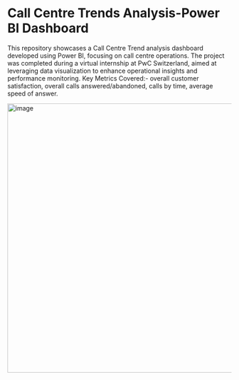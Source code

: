 # Call Centre Trends Analysis-Power BI Dashboard
This repository showcases a Call Centre Trend analysis dashboard developed using Power BI, focusing on call centre operations. The project was completed during a virtual internship at PwC Switzerland, aimed at leveraging data visualization to enhance operational insights and performance monitoring.
Key Metrics Covered:- overall customer satisfaction, overall calls answered/abandoned, calls by time, average speed of answer.

<img width="604" alt="image" src="https://github.com/Shivam417git/Call-Centre-Trends-Analysis-Power-BI/assets/175285812/c9f45b97-dc30-4e81-9b6b-54361532a742">

